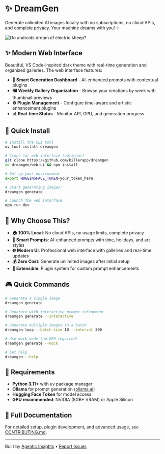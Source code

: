 # ✨ DreamGen

Generate unlimited AI images locally with no subscriptions, no cloud APIs, and complete privacy. Your machine dreams with you! ✨

![Do androids dream of electric sheep?](https://host-image.agentic.workers.dev/)

## ✨ Modern Web Interface

Beautiful, VS Code-inspired dark theme with real-time generation and organized galleries. The web interface features:

- **🎨 Smart Generation Dashboard** - AI-enhanced prompts with contextual plugins
- **🖼️ Weekly Gallery Organization** - Browse your creations by week with thumbnail previews
- **⚙️ Plugin Management** - Configure time-aware and artistic enhancement plugins
- **📊 Real-time Status** - Monitor API, GPU, and generation progress

## 🚀 Quick Install

```bash
# Install the CLI tool
uv tool install dreamgen

# Clone for web interface (optional)
git clone https://github.com/killerapp/dreamgen
cd dreamgen/web-ui && npm install

# Set up your environment
export HUGGINGFACE_TOKEN=your_token_here

# Start generating images!
dreamgen generate

# Launch the web interface
npm run dev
```

## 🔑 Why Choose This?

- **🏠 100% Local**: No cloud APIs, no usage limits, complete privacy
- **🧠 Smart Prompts**: AI-enhanced prompts with time, holidays, and art styles
- **🌐 Modern UI**: Professional web interface with galleries and real-time updates
- **💰 Zero Cost**: Generate unlimited images after initial setup
- **🔌 Extensible**: Plugin system for custom prompt enhancements

## 🎮 Quick Commands

```bash
# Generate a single image
dreamgen generate

# Generate with interactive prompt refinement
dreamgen generate --interactive

# Generate multiple images in a batch
dreamgen loop --batch-size 10 --interval 300

# Use mock mode (no GPU required)
dreamgen generate --mock

# Get help
dreamgen --help
```

## 🔧 Requirements

- **Python 3.11+** with uv package manager
- **Ollama** for prompt generation ([ollama.ai](https://ollama.ai))
- **Hugging Face Token** for model access
- **GPU recommended**: NVIDIA (8GB+ VRAM) or Apple Silicon

## 📖 Full Documentation

For detailed setup, plugin development, and advanced usage, see [CONTRIBUTING.md](CONTRIBUTING.md).

---

Built by [Agentic Insights](https://agenticinsights.com) • [Report Issues](https://github.com/killerapp/dreamgen/issues)
